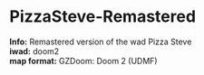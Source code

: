 # PizzaSteve-Remastered

**Info:** Remastered version of the wad Pizza Steve<br/>
**iwad:** doom2<br/>
**map format:** GZDoom: Doom 2 (UDMF)<br/>
